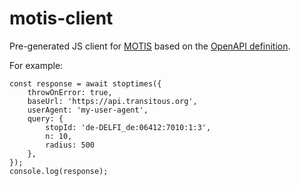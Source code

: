 # motis-client

Pre-generated JS client for [MOTIS](https://github.com/motis-project/motis) based on the [OpenAPI definition](https://redocly.github.io/redoc/?url=https://raw.githubusercontent.com/motis-project/motis/refs/heads/master/openapi.yaml#tag/routing/operation/plan).

For example:

```
const response = await stoptimes({
    throwOnError: true,
    baseUrl: 'https://api.transitous.org',
    userAgent: 'my-user-agent',
    query: {
        stopId: 'de-DELFI_de:06412:7010:1:3',
        n: 10,
        radius: 500
    },
});
console.log(response);
```
